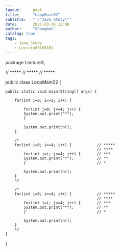 ```yaml
---
layout:     post
title:      "LoopMain02"
subtitle:   " \"Java Stuty\""
date:       2021-03-10 12:00
author:     "Chungman"
catalog: true
tags:
    - Java_Study
    - Lecture03(0310)
---
```


package Lecture3;

//   *****
//   *****
//   *****


public class LoopMain02 {

	public static void main(String[] args) {
		
		for(int i=0; i<=2; i++) {
			
			for(int j=0; j<=4; j++) {
			System.out.print("*");
			}
			
			System.out.println();
		}
		
		/*
		for(int i=0; i<=4; i++) {			// *****
											// ****
			for(int j=i; j<=4; j++) {		// ***
			System.out.print("*");			// **
			}								// *
			
			System.out.println();
		}
		*/
		
		/*
		for(int i=0; i<=4; i++) {			// *****
											// ****
			for(int j=i; j<=4; j++) {		// ***
			System.out.print("*");			// **
			}								// *
			
			System.out.println();
		}
		*/
	}

}
